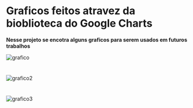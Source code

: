 # Graficos feitos atravez da bioblioteca do Google Charts
**Nesse projeto se encotra alguns graficos para serem usados em futuros trabalhos**
 
 
![grafico](https://user-images.githubusercontent.com/108761793/220200793-145d9793-2671-42ee-9d12-9898a340c38c.png)
#
![grafico2](https://user-images.githubusercontent.com/108761793/220200794-37ae7e90-91f4-4e94-b1b5-5deeae5a1795.png)
#
![grafico3](https://user-images.githubusercontent.com/108761793/220200795-f5d9f1f8-2038-4460-a5b7-070dfc94c766.png)
